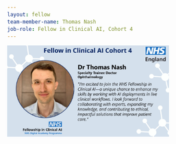 ```yaml
---
layout: fellow
team-member-name: Thomas Nash
job-role: Fellow in Clinical AI, Cohort 4
---
```

<img src="/assets/img/fellow/card/thomas-nash-quote.jpg" alt="Alt text" style="width:75%;">